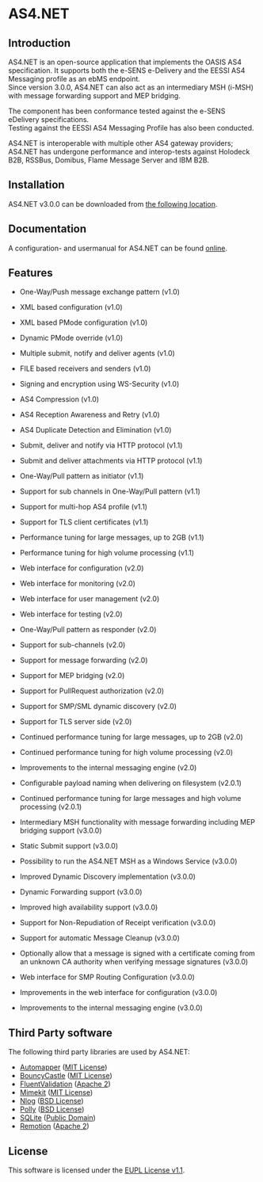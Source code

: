 # AS4.NET

## Introduction

AS4.NET is an open-source application that implements the OASIS AS4 specification. It supports both the e-SENS e-Delivery and the EESSI AS4 Messaging profile as an ebMS endpoint.  
Since version 3.0.0, AS4.NET can also act as an intermediary MSH (i-MSH) with message forwarding support and MEP bridging.
 
The component has been conformance tested against the e-SENS eDelivery specifications.  
Testing against the EESSI AS4 Messaging Profile has also been conducted.

AS4.NET is interoperable with multiple other AS4 gateway providers; AS4.NET has undergone performance and interop-tests against Holodeck B2B, RSSBus, Domibus, Flame Message Server and IBM B2B.

## Installation

AS4.NET v3.0.0 can be downloaded from [the following location](https://ec.europa.eu/cefdigital/artifact/service/local/repositories/eDelivery/content/eu/eessi/as4/eessi_as4.net/2.0.1/eessi_as4.net-2.0.1.zip). 

## Documentation

A configuration- and usermanual for AS4.NET can be found [online](https://ec.europa.eu/cefdigital/wiki/display/EDELCOMMUNITY/AS4.NET).

## Features

- One-Way/Push message exchange pattern (v1.0)
- XML based configuration (v1.0)
- XML based PMode configuration (v1.0)
- Dynamic PMode override (v1.0)
- Multiple submit, notify and deliver agents (v1.0)
- FILE based receivers and senders (v1.0)
- Signing and encryption using WS-Security (v1.0)
- AS4 Compression (v1.0)
- AS4 Reception Awareness and Retry (v1.0)
- AS4 Duplicate Detection and Elimination (v1.0)
  
- Submit, deliver and notify via HTTP protocol (v1.1) 
- Submit and deliver attachments via HTTP protocol (v1.1)
- One-Way/Pull pattern as initiator (v1.1)
- Support for sub channels in One-Way/Pull pattern (v1.1)
- Support for multi-hop AS4 profile (v1.1)
- Support for TLS client certificates (v1.1)
- Performance tuning for large messages, up to 2GB (v1.1)
- Performance tuning for high volume processing (v1.1) 
  
- Web interface for configuration (v2.0)
- Web interface for monitoring (v2.0)
- Web interface for user management (v2.0)
- Web interface for testing (v2.0)
- One-Way/Pull pattern as responder (v2.0)
- Support for sub-channels (v2.0)
- Support for message forwarding (v2.0)
- Support for MEP bridging (v2.0)
- Support for PullRequest authorization (v2.0)
- Support for SMP/SML dynamic discovery (v2.0)
- Support for TLS server side (v2.0)
- Continued performance tuning for large messages, up to 2GB (v2.0)
- Continued performance tuning for high volume processing (v2.0)
- Improvements to the internal messaging engine (v2.0)
  
- Configurable payload naming when delivering on filesystem (v2.0.1)
- Continued performance tuning for large messages and high volume processing (v2.0.1)  
  
- Intermediary MSH functionality with message forwarding including MEP bridging support (v3.0.0)
- Static Submit support (v3.0.0)
- Possibility to run the AS4.NET MSH as a Windows Service (v3.0.0)
- Improved Dynamic Discovery implementation (v3.0.0)
- Dynamic Forwarding support (v3.0.0)
- Improved high availability support (v3.0.0)
- Support for Non-Repudiation of Receipt verification (v3.0.0)
- Support for automatic Message Cleanup (v3.0.0)
- Optionally allow that a message is signed with a certificate coming from an unknown CA authority when verifying message signatures (v3.0.0)
- Web interface for SMP Routing Configuration (v3.0.0)
- Improvements in the web interface for configuration (v3.0.0)
- Improvements to the internal messaging engine (v3.0.0)

 
## Third Party software
The following third party libraries are used by AS4.NET:
- [Automapper](https://github.com/AutoMapper/AutoMapper) ([MIT License](https://opensource.org/licenses/MIT))
- [BouncyCastle](https://github.com/bcgit/bc-csharp) ([MIT License](https://opensource.org/licenses/MIT))
- [FluentValidation](https://github.com/JeremySkinner/FluentValidation) ([Apache 2](http://www.apache.org/licenses/LICENSE-2.0.html))
- [Mimekit](https://github.com/jstedfast/MimeKit) ([MIT License](https://opensource.org/licenses/MIT))
- [Nlog](https://github.com/NLog/NLog) ([BSD License](https://opensource.org/licenses/BSD-3-Clause))
- [Polly](https://github.com/App-vNext/Polly) ([BSD License](https://opensource.org/licenses/BSD-3-Clause))
- [SQLite](https://sqlite.org/) ([Public Domain](https://sqlite.org/copyright.html))
- [Remotion](https://github.com/re-motion/Relinq) ([Apache 2](http://www.apache.org/licenses/LICENSE-2.0.html))

## License
This software is licensed under the [EUPL License v1.1](https://joinup.ec.europa.eu/community/eupl/og_page/european-union-public-licence-eupl-v11).

